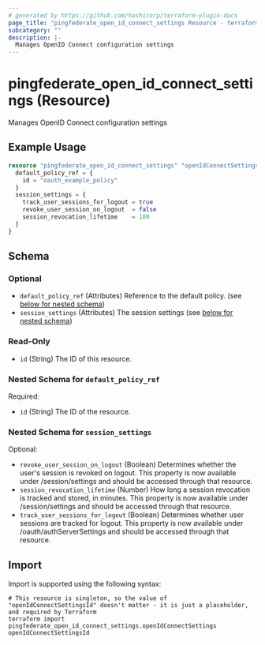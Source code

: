 ```yaml
---
# generated by https://github.com/hashicorp/terraform-plugin-docs
page_title: "pingfederate_open_id_connect_settings Resource - terraform-provider-pingfederate"
subcategory: ""
description: |-
  Manages OpenID Connect configuration settings
---
```


# pingfederate_open_id_connect_settings (Resource)

Manages OpenID Connect configuration settings

## Example Usage

```terraform
resource "pingfederate_open_id_connect_settings" "openIdConnectSettingsExample" {
  default_policy_ref = {
    id = "oauth_example_policy"
  }
  session_settings = {
    track_user_sessions_for_logout = true
    revoke_user_session_on_logout  = false
    session_revocation_lifetime    = 180
  }
}
```

<!-- schema generated by tfplugindocs -->
## Schema

### Optional

- `default_policy_ref` (Attributes) Reference to the default policy. (see [below for nested schema](#nestedatt--default_policy_ref))
- `session_settings` (Attributes) The session settings (see [below for nested schema](#nestedatt--session_settings))

### Read-Only

- `id` (String) The ID of this resource.

<a id="nestedatt--default_policy_ref"></a>
### Nested Schema for `default_policy_ref`

Required:

- `id` (String) The ID of the resource.


<a id="nestedatt--session_settings"></a>
### Nested Schema for `session_settings`

Optional:

- `revoke_user_session_on_logout` (Boolean) Determines whether the user's session is revoked on logout. This property is now available under /session/settings and should be accessed through that resource.
- `session_revocation_lifetime` (Number) How long a session revocation is tracked and stored, in minutes. This property is now available under /session/settings and should be accessed through that resource.
- `track_user_sessions_for_logout` (Boolean) Determines whether user sessions are tracked for logout. This property is now available under /oauth/authServerSettings and should be accessed through that resource.

## Import

Import is supported using the following syntax:

```shell
# This resource is singleton, so the value of "openIdConnectSettingsId" doesn't matter - it is just a placeholder, and required by Terraform
terraform import pingfederate_open_id_connect_settings.openIdConnectSettings openIdConnectSettingsId
```
